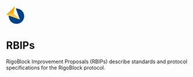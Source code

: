 <img src="https://raw.githubusercontent.com/RigoBlock/PR/master/new-logos/RigoBlock-logo-1000x1000.png" width="50px" >

# RBIPs
RigoBlock Improvement Proposals (RBIPs) describe standards and protocol specifications for the RigoBlock protocol.
